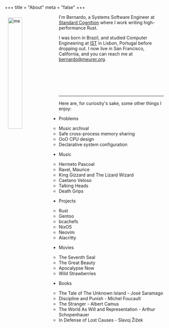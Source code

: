 +++
title = "About"
meta = "false"
+++

<img src="./me.jpg" alt="me" width="30%" style="float:left;margin:10px">

I'm Bernardo, a Systems Software Engineer at [Standard Cognition][stcg] where I
work writing high-performance Rust.

I was born in Brazil, and studied Computer Engineering at [IST][ist] in Lisbon,
Portugal before dropping out. I now live in San Francisco, California, and you
can reach me at [bernardo@meurer.org][persmail].

&nbsp;

&nbsp;

&nbsp;

---

Here are, for curiosity's sake, some other things I enjoy:

* Problems
  * Music archival
  * Safe cross-process memory sharing
  * OoO CPU design
  * Declarative system configuration

* Music
  * Hermeto Pascoal
  * Ravel, Maurice
  * King Gizzard and The Lizard Wizard
  * Caetano Veloso
  * Talking Heads
  * Death Grips

* Projects
  * Rust
  * Gentoo
  * bcachefs
  * NixOS
  * Neovim
  * Alacritty

* Movies
  * The Seventh Seal
  * The Great Beauty
  * Apocalypse Now
  * Wild Strawberries

* Books
  * The Tale of The Unknown Island - José Saramago
  * Discipline and Punish - Michel Foucault
  * The Stranger - Albert Camus
  * The World As Will and Representation - Arthur Schopenhauer
  * In Defense of Lost Causes - Slavoj Žižek

[stcg]: https://standard.ai
[ist]: https://tecnico.ulisboa.pt/en/
[persmail]: mailto://bernardo@meurer.org
